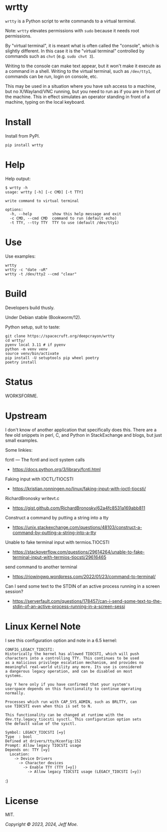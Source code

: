 # wrtty
`wrtty` is a Python script to write commands to a virtual terminal.

Note: `wrtty` elevates permissions with `sudo`
because it needs root permissions.

By "virtual terminal", it is meant what is often called the "console",
which is slightly different.
In this case it is the "virtual terminal" controlled by commands such
as `chvt` (e.g. `sudo chvt 3`).

Writing to the console can make text appear, but it won't make it execute
as a command in a shell.
Writing to the virtual terminal, such as `/dev/tty1`, commands can be
run, login on console, etc.

This may be used in a situation where you have ssh access to a machine,
but no X/Wayland/VNC running,
but you need to run as if you are in front of the machine.
This in effect simulates an operator standing in front of a machine,
typing on the local keyboard.


# Install
Install from PyPI.

```
pip install wrtty
```


# Help
Help output:

```
$ wrtty -h
usage: wrtty [-h] [-c CMD] [-t TTY]

write command to virtual terminal

options:
  -h, --help         show this help message and exit
  -c CMD, --cmd CMD  command to run (default echo)
  -t TTY, --tty TTY  TTY to use (default /dev/tty1)
```


# Use
Use examples:

```
wrtty
wrtty -c "date -uR"
wrtty -t /dev/tty2 --cmd "clear"
```


# Build
Developers build thusly.

Under Debian stable (Bookworm/12).

Python setup, suit to taste:

```
git clone https://spacecruft.org/deepcrayon/wrtty
cd wrtty/
pyenv local 3.11 # if pyenv
python -m venv venv
source venv/bin/activate
pip install -U setuptools pip wheel poetry
poetry install
```


# Status
WORKSFORME.


# Upstream
I don't know of another application that specifically does this.
There are a few old snippets in perl, C, and Python in StackExchange
and blogs, but just small examples.

Some linkies:


fcntl — The fcntl and ioctl system calls
* https://docs.python.org/3/library/fcntl.html

Faking input with IOCTL/TIOCSTI
* https://kristian.ronningen.no/linux/faking-input-with-ioctl-tiocsti/

RichardBronosky writevt.c
* https://gist.github.com/RichardBronosky/62a4fc8531a169abb811

Construct a command by putting a string into a tty
* https://unix.stackexchange.com/questions/48103/construct-a-command-by-putting-a-string-into-a-tty

Unable to fake terminal input with termios.TIOCSTI
* https://stackoverflow.com/questions/29614264/unable-to-fake-terminal-input-with-termios-tiocsti/29616465

send command to another terminal
* https://riowingwp.wordpress.com/2022/01/23/command-to-terminal/

Can I send some text to the STDIN of an active process running in a screen session?
* https://serverfault.com/questions/178457/can-i-send-some-text-to-the-stdin-of-an-active-process-running-in-a-screen-sessi


# Linux Kernel Note
I see this configuration option and note in a 6.5 kernel:

```
CONFIG_LEGACY_TIOCSTI:
Historically the kernel has allowed TIOCSTI, which will push
characters into a controlling TTY. This continues to be used
as a malicious privilege escalation mechanism, and provides no
meaningful real-world utility any more. Its use is considered
a dangerous legacy operation, and can be disabled on most
systems.

Say Y here only if you have confirmed that your system's
userspace depends on this functionality to continue operating
normally.

Processes which run with CAP_SYS_ADMIN, such as BRLTTY, can
use TIOCSTI even when this is set to N.

This functionality can be changed at runtime with the
dev.tty.legacy_tiocsti sysctl. This configuration option sets
the default value of the sysctl.

Symbol: LEGACY_TIOCSTI [=y]
Type  : bool
Defined at drivers/tty/Kconfig:152
Prompt: Allow legacy TIOCSTI usage
Depends on: TTY [=y]
  Location:
    -> Device Drivers
      -> Character devices
        -> Enable TTY (TTY [=y])
          -> Allow legacy TIOCSTI usage (LEGACY_TIOCSTI [=y])
```

:)


# License
MIT.

*Copyright &copy; 2023, 2024, Jeff Moe.*


